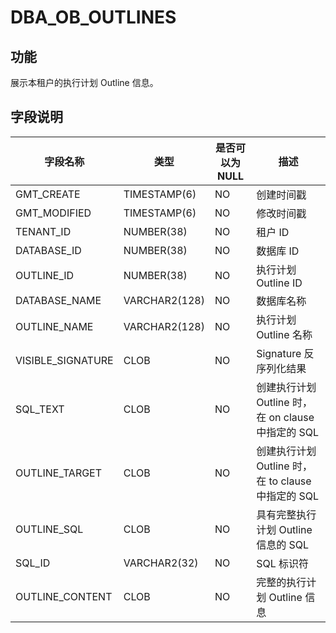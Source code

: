 # DBA_OB_OUTLINES
## 功能
展示本租户的执行计划 Outline 信息。
## 字段说明

| 字段名称 | 类型 | 是否可以为 NULL | 描述 |
| --- | --- | --- | --- |
| GMT_CREATE | TIMESTAMP(6) | NO | 创建时间戳 |
| GMT_MODIFIED | TIMESTAMP(6) | NO | 修改时间戳 |
| TENANT_ID | NUMBER(38) | NO | 租户 ID |
| DATABASE_ID | NUMBER(38) | NO | 数据库 ID |
| OUTLINE_ID | NUMBER(38) | NO | 执行计划 Outline ID |
| DATABASE_NAME | VARCHAR2(128) | NO | 数据库名称 |
| OUTLINE_NAME | VARCHAR2(128) | NO | 执行计划 Outline 名称 |
| VISIBLE_SIGNATURE | CLOB | NO | Signature 反序列化结果 |
| SQL_TEXT | CLOB | NO | 创建执行计划 Outline 时，在 on clause 中指定的 SQL |
| OUTLINE_TARGET | CLOB | NO | 创建执行计划 Outline 时，在 to clause 中指定的 SQL |
| OUTLINE_SQL | CLOB | NO | 具有完整执行计划 Outline 信息的 SQL |
| SQL_ID | VARCHAR2(32) | NO | SQL 标识符 |
| OUTLINE_CONTENT | CLOB | NO | 完整的执行计划 Outline 信息 |

